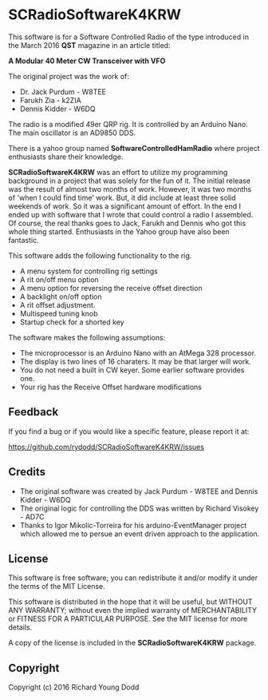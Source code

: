 # SCRadioSoftwareK4KRW

This software is for a Software Controlled Radio of the type introduced in the 
March 2016 **QST** magazine in an article titled:

**A Modular 40 Meter CW Transceiver with VFO**

The original project was the work of:

* Dr. Jack Purdum - W8TEE
* Farukh Zia - k2ZIA
* Dennis Kidder - W6DQ

The radio is a modified 49er QRP rig.  It is controlled by an Arduino Nano.  
The main oscillator is an AD9850 DDS.  

There is a yahoo group named **SoftwareControlledHamRadio** where project 
enthusiasts share their knowledge.

**SCRadioSoftwareK4KRW** was an effort to utilize my programming background in
a project that was solely for the fun of it.  The initial release was the result
of almost two months of work.  However, it was two months of 'when I could 
find time' work.  But, it did include at least three solid weekends of work.
So it was a significant amount of effort.  In the end I ended up with 
software that I wrote that could control a radio I assembled.  Of course, the
real thanks goes to Jack, Farukh and Dennis who got this whole thing started.
Enthusiasts in the Yahoo group have also been fantastic.

This software adds the following functionality to the rig.
* A menu system for controlling rig settings
* A rit on/off menu option
* A menu option for reversing the receive offset direction
* A backlight on/off option
* A rit offset adjustment.
* Multispeed tuning knob
* Startup check for a shorted key

The software makes the following assumptions:
* The microprocessor is an Arduino Nano with an AtMega 328 processor.
* The display is two lines of 16 charaters.  It may be that larger will work.
* You do not need a built in CW keyer.  Some earlier software provides one.
* Your rig has the Receive Offset hardware modifications

## Feedback

If you find a bug or if you would like a specific feature, please report it at:

https://github.com/rydodd/SCRadioSoftwareK4KRW/issues

## Credits

* The original software was created by Jack Purdum - W8TEE and Dennis Kidder - W6DQ
* The original logic for controlling the DDS was written by Richard Visokey - AD7C
* Thanks to Igor Mikolic-Torreira for his arduino-EventManager project which allowed
me to persue an event driven approach to the application.

## License

This software is free software; you can redistribute it and/or modify it under
the terms of the MIT License.

This software is distributed in the hope that it will be useful, but WITHOUT ANY
WARRANTY; without even the implied warranty of MERCHANTABILITY or FITNESS FOR A
PARTICULAR PURPOSE.  See the MIT license for more details.

A copy of the license is included in the **SCRadioSoftwareK4KRW** package.


## Copyright

Copyright (c) 2016 Richard Young Dodd

